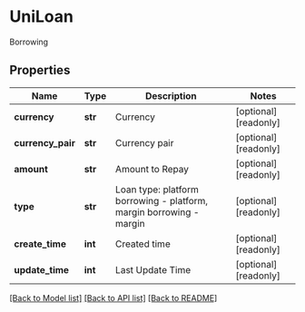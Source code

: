 # UniLoan

Borrowing
## Properties
Name | Type | Description | Notes
------------ | ------------- | ------------- | -------------
**currency** | **str** | Currency | [optional] [readonly] 
**currency_pair** | **str** | Currency pair | [optional] [readonly] 
**amount** | **str** | Amount to Repay | [optional] [readonly] 
**type** | **str** | Loan type: platform borrowing - platform, margin borrowing - margin | [optional] [readonly] 
**create_time** | **int** | Created time | [optional] [readonly] 
**update_time** | **int** | Last Update Time | [optional] [readonly] 

[[Back to Model list]](../README.md#documentation-for-models) [[Back to API list]](../README.md#documentation-for-api-endpoints) [[Back to README]](../README.md)


